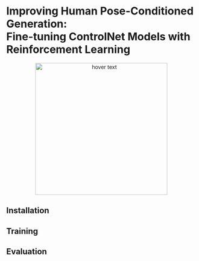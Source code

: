 # **Improving Human Pose-Conditioned Generation: <br/> Fine-tuning ControlNet Models with Reinforcement Learning**
<p align="center">
  <img src="./src/Qualitative_result" width="350" title="hover text">
</p>


## Installation

## Training

## Evaluation
